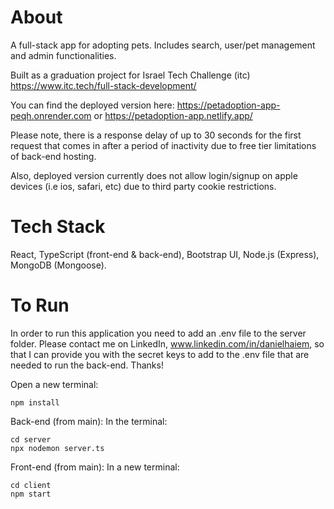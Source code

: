 # About

A full-stack app for adopting pets. Includes search, user/pet management and admin functionalities.

Built as a graduation project for Israel Tech Challenge (itc) https://www.itc.tech/full-stack-development/

You can find the deployed version here: https://petadoption-app-peqh.onrender.com or https://petadoption-app.netlify.app/

Please note, there is a response delay of up to 30 seconds for the first request that comes in after a period of inactivity due to free tier limitations of back-end hosting.

Also, deployed version currently does not allow login/signup on apple devices (i.e ios, safari, etc) due to third party cookie restrictions.

# Tech Stack

React, TypeScript (front-end & back-end), Bootstrap UI, Node.js (Express), MongoDB (Mongoose).

# To Run

In order to run this application you need to add an .env file to the server folder. Please contact me on LinkedIn, www.linkedin.com/in/danielhaiem, so that I can provide you with the secret keys to add to the .env file that are needed to run the back-end. Thanks!

Open a new terminal:

```
npm install
```

Back-end (from main):
In the terminal:

```
cd server
npx nodemon server.ts
```

Front-end (from main):
In a new terminal:

```
cd client
npm start
```
